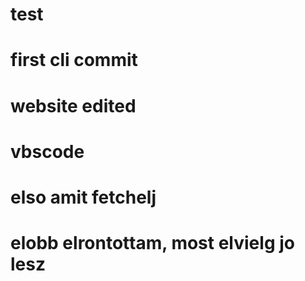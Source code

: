 # test
# first cli commit
# website edited
# vbscode
# elso amit fetchelj
# elobb elrontottam, most elvielg jo lesz
